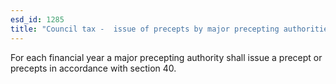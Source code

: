 ```yaml
---
esd_id: 1285
title: "Council tax -  issue of precepts by major precepting authorities"
---
```


For each financial year a major precepting authority shall issue a precept or precepts in accordance with section 40.

